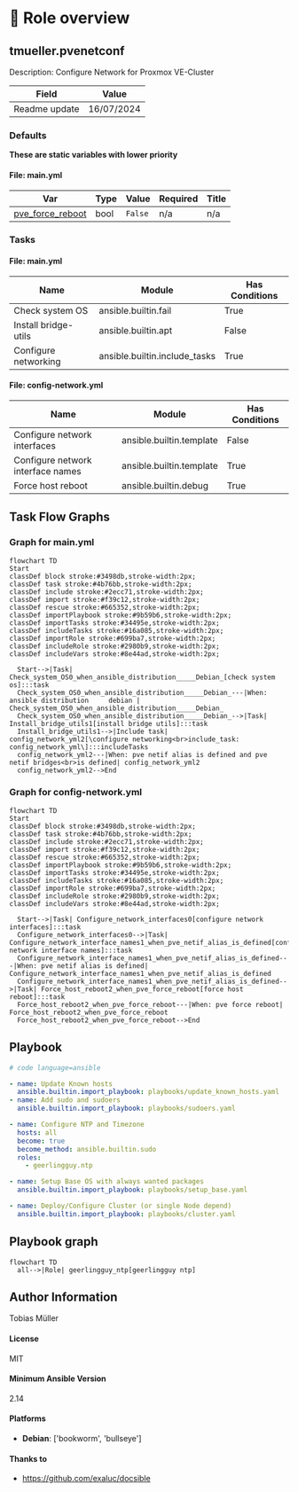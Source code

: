 <!-- DOCSIBLE START -->

# 📃 Role overview

## tmueller.pvenetconf



Description: Configure Network for Proxmox VE-Cluster


| Field                | Value           |
|--------------------- |-----------------|
| Readme update        | 16/07/2024 |

### Defaults

**These are static variables with lower priority**

#### File: main.yml



| Var          | Type         | Value       |Required    | Title       |
|--------------|--------------|-------------|-------------|-------------|
| [pve_force_reboot](defaults/main.yml#L2)   | bool   | `False`  |  n/a  |  n/a |





### Tasks


#### File: main.yml

| Name | Module | Has Conditions |
| ---- | ------ | --------- |
| Check system OS | ansible.builtin.fail | True |
| Install bridge-utils | ansible.builtin.apt | False |
| Configure networking | ansible.builtin.include_tasks | True |

#### File: config-network.yml

| Name | Module | Has Conditions |
| ---- | ------ | --------- |
| Configure network interfaces | ansible.builtin.template | False |
| Configure network interface names | ansible.builtin.template | True |
| Force host reboot | ansible.builtin.debug | True |


## Task Flow Graphs



### Graph for main.yml

```mermaid
flowchart TD
Start
classDef block stroke:#3498db,stroke-width:2px;
classDef task stroke:#4b76bb,stroke-width:2px;
classDef include stroke:#2ecc71,stroke-width:2px;
classDef import stroke:#f39c12,stroke-width:2px;
classDef rescue stroke:#665352,stroke-width:2px;
classDef importPlaybook stroke:#9b59b6,stroke-width:2px;
classDef importTasks stroke:#34495e,stroke-width:2px;
classDef includeTasks stroke:#16a085,stroke-width:2px;
classDef importRole stroke:#699ba7,stroke-width:2px;
classDef includeRole stroke:#2980b9,stroke-width:2px;
classDef includeVars stroke:#8e44ad,stroke-width:2px;

  Start-->|Task| Check_system_OS0_when_ansible_distribution_____Debian_[check system os]:::task
  Check_system_OS0_when_ansible_distribution_____Debian_---|When: ansible distribution     debian | Check_system_OS0_when_ansible_distribution_____Debian_
  Check_system_OS0_when_ansible_distribution_____Debian_-->|Task| Install_bridge_utils1[install bridge utils]:::task
  Install_bridge_utils1-->|Include task| config_network_yml2[\configure networking<br>include_task: config_network_yml\]:::includeTasks
  config_network_yml2---|When: pve netif alias is defined and pve netif bridges<br>is defined| config_network_yml2
  config_network_yml2-->End
```


### Graph for config-network.yml

```mermaid
flowchart TD
Start
classDef block stroke:#3498db,stroke-width:2px;
classDef task stroke:#4b76bb,stroke-width:2px;
classDef include stroke:#2ecc71,stroke-width:2px;
classDef import stroke:#f39c12,stroke-width:2px;
classDef rescue stroke:#665352,stroke-width:2px;
classDef importPlaybook stroke:#9b59b6,stroke-width:2px;
classDef importTasks stroke:#34495e,stroke-width:2px;
classDef includeTasks stroke:#16a085,stroke-width:2px;
classDef importRole stroke:#699ba7,stroke-width:2px;
classDef includeRole stroke:#2980b9,stroke-width:2px;
classDef includeVars stroke:#8e44ad,stroke-width:2px;

  Start-->|Task| Configure_network_interfaces0[configure network interfaces]:::task
  Configure_network_interfaces0-->|Task| Configure_network_interface_names1_when_pve_netif_alias_is_defined[configure network interface names]:::task
  Configure_network_interface_names1_when_pve_netif_alias_is_defined---|When: pve netif alias is defined| Configure_network_interface_names1_when_pve_netif_alias_is_defined
  Configure_network_interface_names1_when_pve_netif_alias_is_defined-->|Task| Force_host_reboot2_when_pve_force_reboot[force host reboot]:::task
  Force_host_reboot2_when_pve_force_reboot---|When: pve force reboot| Force_host_reboot2_when_pve_force_reboot
  Force_host_reboot2_when_pve_force_reboot-->End
```


## Playbook

```yml
# code language=ansible

- name: Update Known hosts
  ansible.builtin.import_playbook: playbooks/update_known_hosts.yaml
- name: Add sudo and sudoers
  ansible.builtin.import_playbook: playbooks/sudoers.yaml

- name: Configure NTP and Timezone
  hosts: all
  become: true
  become_method: ansible.builtin.sudo
  roles:
    - geerlingguy.ntp

- name: Setup Base OS with always wanted packages
  ansible.builtin.import_playbook: playbooks/setup_base.yaml

- name: Deploy/Configure Cluster (or single Node depend)
  ansible.builtin.import_playbook: playbooks/cluster.yaml

```
## Playbook graph
```mermaid
flowchart TD
  all-->|Role| geerlingguy_ntp[geerlingguy ntp]
```

## Author Information
Tobias Müller

#### License

MIT

#### Minimum Ansible Version

2.14

#### Platforms

- **Debian**: ['bookworm', 'bullseye']
#### Thanks to
- https://github.com/exaluc/docsible

<!-- DOCSIBLE END -->
